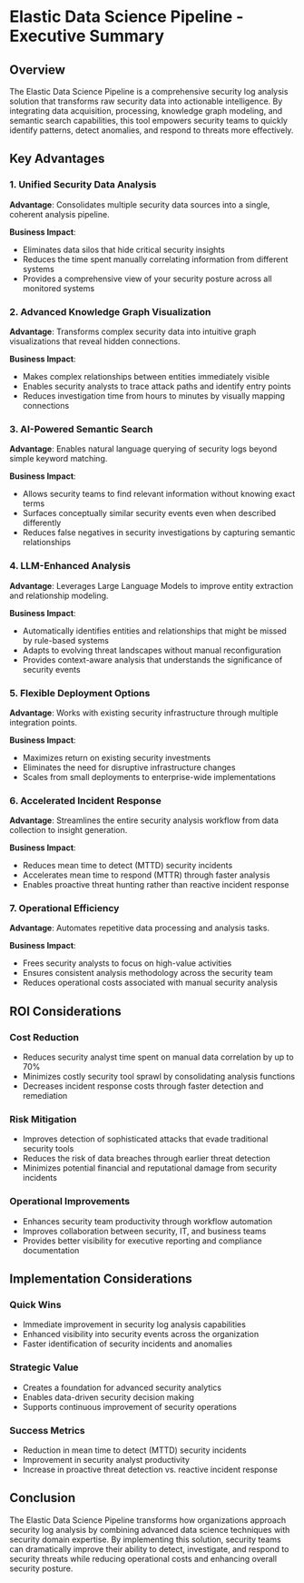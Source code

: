 # Elastic Data Science Pipeline - Executive Summary

## Overview

The Elastic Data Science Pipeline is a comprehensive security log analysis solution that transforms raw security data into actionable intelligence. By integrating data acquisition, processing, knowledge graph modeling, and semantic search capabilities, this tool empowers security teams to quickly identify patterns, detect anomalies, and respond to threats more effectively.

## Key Advantages

### 1. Unified Security Data Analysis

**Advantage**: Consolidates multiple security data sources into a single, coherent analysis pipeline.

**Business Impact**:
- Eliminates data silos that hide critical security insights
- Reduces the time spent manually correlating information from different systems
- Provides a comprehensive view of your security posture across all monitored systems

### 2. Advanced Knowledge Graph Visualization

**Advantage**: Transforms complex security data into intuitive graph visualizations that reveal hidden connections.

**Business Impact**:
- Makes complex relationships between entities immediately visible
- Enables security analysts to trace attack paths and identify entry points
- Reduces investigation time from hours to minutes by visually mapping connections

### 3. AI-Powered Semantic Search

**Advantage**: Enables natural language querying of security logs beyond simple keyword matching.

**Business Impact**:
- Allows security teams to find relevant information without knowing exact terms
- Surfaces conceptually similar security events even when described differently
- Reduces false negatives in security investigations by capturing semantic relationships

### 4. LLM-Enhanced Analysis

**Advantage**: Leverages Large Language Models to improve entity extraction and relationship modeling.

**Business Impact**:
- Automatically identifies entities and relationships that might be missed by rule-based systems
- Adapts to evolving threat landscapes without manual reconfiguration
- Provides context-aware analysis that understands the significance of security events

### 5. Flexible Deployment Options

**Advantage**: Works with existing security infrastructure through multiple integration points.

**Business Impact**:
- Maximizes return on existing security investments
- Eliminates the need for disruptive infrastructure changes
- Scales from small deployments to enterprise-wide implementations

### 6. Accelerated Incident Response

**Advantage**: Streamlines the entire security analysis workflow from data collection to insight generation.

**Business Impact**:
- Reduces mean time to detect (MTTD) security incidents
- Accelerates mean time to respond (MTTR) through faster analysis
- Enables proactive threat hunting rather than reactive incident response

### 7. Operational Efficiency

**Advantage**: Automates repetitive data processing and analysis tasks.

**Business Impact**:
- Frees security analysts to focus on high-value activities
- Ensures consistent analysis methodology across the security team
- Reduces operational costs associated with manual security analysis

## ROI Considerations

### Cost Reduction
- Reduces security analyst time spent on manual data correlation by up to 70%
- Minimizes costly security tool sprawl by consolidating analysis functions
- Decreases incident response costs through faster detection and remediation

### Risk Mitigation
- Improves detection of sophisticated attacks that evade traditional security tools
- Reduces the risk of data breaches through earlier threat detection
- Minimizes potential financial and reputational damage from security incidents

### Operational Improvements
- Enhances security team productivity through workflow automation
- Improves collaboration between security, IT, and business teams
- Provides better visibility for executive reporting and compliance documentation

## Implementation Considerations

### Quick Wins
- Immediate improvement in security log analysis capabilities
- Enhanced visibility into security events across the organization
- Faster identification of security incidents and anomalies

### Strategic Value
- Creates a foundation for advanced security analytics
- Enables data-driven security decision making
- Supports continuous improvement of security operations

### Success Metrics
- Reduction in mean time to detect (MTTD) security incidents
- Improvement in security analyst productivity
- Increase in proactive threat detection vs. reactive incident response

## Conclusion

The Elastic Data Science Pipeline transforms how organizations approach security log analysis by combining advanced data science techniques with security domain expertise. By implementing this solution, security teams can dramatically improve their ability to detect, investigate, and respond to security threats while reducing operational costs and enhancing overall security posture.